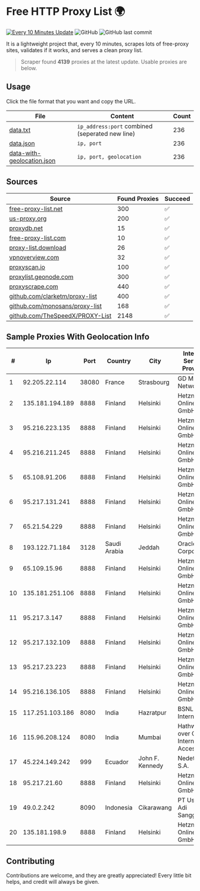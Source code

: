 
# Free HTTP Proxy List 🌍

[![Every 10 Minutes Update](https://github.com/mertguvencli/http-proxy-list/actions/workflows/main.yml/badge.svg?branch=main)](https://github.com/mertguvencli/http-proxy-list/actions/workflows/main.yml)
![GitHub](https://img.shields.io/github/license/mertguvencli/http-proxy-list)
![GitHub last commit](https://img.shields.io/github/last-commit/mertguvencli/http-proxy-list)

It is a lightweight project that, every 10 minutes, scrapes lots of free-proxy sites, validates if it works, and serves a clean proxy list.


> Scraper found **4139** proxies at the latest update. Usable proxies are below.

## Usage

Click the file format that you want and copy the URL.


|File|Content|Count|
|----|-------|-----|
|[data.txt](https://raw.githubusercontent.com/mertguvencli/http-proxy-list/main/proxy-list/data.txt)|`ip_address:port` combined (seperated new line)|236|
|[data.json](https://raw.githubusercontent.com/mertguvencli/http-proxy-list/main/proxy-list/data.json)|`ip, port`|236|
|[data-with-geolocation.json](https://raw.githubusercontent.com/mertguvencli/http-proxy-list/main/proxy-list/data-with-geolocation.json)|`ip, port, geolocation`|236|

## Sources

|Source|Found Proxies|Succeed|
|------|-------------|-------|
|[free-proxy-list.net](https://free-proxy-list.net)|300|✅|
|[us-proxy.org](https://www.us-proxy.org)|200|✅|
|[proxydb.net](http://proxydb.net)|15|✅|
|[free-proxy-list.com](https://free-proxy-list.com/?page=&port=&type%5B%5D=http&type%5B%5D=https&up_time=0&search=Search)|10|✅|
|[proxy-list.download](https://www.proxy-list.download/HTTP)|26|✅|
|[vpnoverview.com](https://vpnoverview.com/privacy/anonymous-browsing/free-proxy-servers)|32|✅|
|[proxyscan.io](https://www.proxyscan.io)|100|✅|
|[proxylist.geonode.com](https://proxylist.geonode.com/api/proxy-list?limit=300&page=1&sort_by=lastChecked&sort_type=desc&protocols=http,https)|300|✅|
|[proxyscrape.com](https://api.proxyscrape.com/v2/?request=displayproxies&protocol=http&timeout=10000&country=all&ssl=all&anonymity=all)|440|✅|
|[github.com/clarketm/proxy-list](https://raw.githubusercontent.com/clarketm/proxy-list/master/proxy-list-raw.txt)|400|✅|
|[github.com/monosans/proxy-list](https://raw.githubusercontent.com/monosans/proxy-list/main/proxies/http.txt)|168|✅|
|[github.com/TheSpeedX/PROXY-List](https://raw.githubusercontent.com/TheSpeedX/PROXY-List/master/http.txt)|2148|✅|


## Sample Proxies With Geolocation Info

|#|Ip|Port|Country|City|Internet Service Provider|
|-|--|----|-------|----|-------------------------|
|1|92.205.22.114|38080|France|Strasbourg|GD MASS Network|
|2|135.181.194.189|8888|Finland|Helsinki|Hetzner Online GmbH|
|3|95.216.223.135|8888|Finland|Helsinki|Hetzner Online GmbH|
|4|95.216.211.245|8888|Finland|Helsinki|Hetzner Online GmbH|
|5|65.108.91.206|8888|Finland|Helsinki|Hetzner Online GmbH|
|6|95.217.131.241|8888|Finland|Helsinki|Hetzner Online GmbH|
|7|65.21.54.229|8888|Finland|Helsinki|Hetzner Online GmbH|
|8|193.122.71.184|3128|Saudi Arabia|Jeddah|Oracle Corporation|
|9|65.109.15.96|8888|Finland|Helsinki|Hetzner Online GmbH|
|10|135.181.251.106|8888|Finland|Helsinki|Hetzner Online GmbH|
|11|95.217.3.147|8888|Finland|Helsinki|Hetzner Online GmbH|
|12|95.217.132.109|8888|Finland|Helsinki|Hetzner Online GmbH|
|13|95.217.23.223|8888|Finland|Helsinki|Hetzner Online GmbH|
|14|95.216.136.105|8888|Finland|Helsinki|Hetzner Online GmbH|
|15|117.251.103.186|8080|India|Hazratpur|BSNL Internet|
|16|115.96.208.124|8080|India|Mumbai|Hathway IP over Cable Internet Access|
|17|45.224.149.242|999|Ecuador|John F. Kennedy|Nedetel S.A.|
|18|95.217.21.60|8888|Finland|Helsinki|Hetzner Online GmbH|
|19|49.0.2.242|8090|Indonesia|Cikarawang|PT Usaha Adi Sanggoro|
|20|135.181.198.9|8888|Finland|Helsinki|Hetzner Online GmbH|



## Contributing

Contributions are welcome, and they are greatly appreciated! Every
little bit helps, and credit will always be given.


